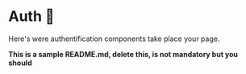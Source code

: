 # Auth 🚧

Here's were authentification components take place your page.

**This is a sample README.md, delete this, is not mandatory but you should**